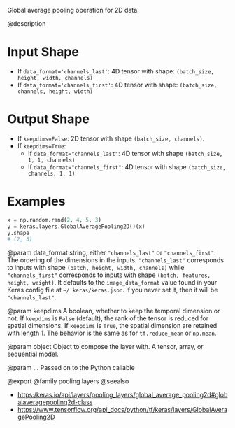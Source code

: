Global average pooling operation for 2D data.

@description

# Input Shape
- If `data_format='channels_last'`:
    4D tensor with shape:
    `(batch_size, height, width, channels)`
- If `data_format='channels_first'`:
    4D tensor with shape:
    `(batch_size, channels, height, width)`

# Output Shape
- If `keepdims=False`:
    2D tensor with shape `(batch_size, channels)`.
- If `keepdims=True`:
    - If `data_format="channels_last"`:
        4D tensor with shape `(batch_size, 1, 1, channels)`
    - If `data_format="channels_first"`:
        4D tensor with shape `(batch_size, channels, 1, 1)`

# Examples
```python
x = np.random.rand(2, 4, 5, 3)
y = keras.layers.GlobalAveragePooling2D()(x)
y.shape
# (2, 3)
```

@param data_format
string, either `"channels_last"` or `"channels_first"`.
The ordering of the dimensions in the inputs. `"channels_last"`
corresponds to inputs with shape `(batch, height, width, channels)`
while `"channels_first"` corresponds to inputs with shape
`(batch, features, height, weight)`. It defaults to the
`image_data_format` value found in your Keras config file at
`~/.keras/keras.json`. If you never set it, then it will be
`"channels_last"`.

@param keepdims
A boolean, whether to keep the temporal dimension or not.
If `keepdims` is `False` (default), the rank of the tensor is
reduced for spatial dimensions. If `keepdims` is `True`, the
spatial dimension are retained with length 1.
The behavior is the same as for `tf.reduce_mean` or `np.mean`.

@param object
Object to compose the layer with. A tensor, array, or sequential model.

@param ...
Passed on to the Python callable

@export
@family pooling layers
@seealso
+ <https:/keras.io/api/layers/pooling_layers/global_average_pooling2d#globalaveragepooling2d-class>
+ <https://www.tensorflow.org/api_docs/python/tf/keras/layers/GlobalAveragePooling2D>
